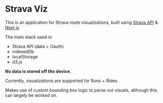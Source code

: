 # Strava Viz

This is an application for Strava route visualizations, built using [Strava API](https://developers.strava.com/) & [Next.js](https://nextjs.org/)

The main stack used is:
- Strava API (data + Oauth)
- indexedDb
- localStorage
- d3.js

**No data is stored off the device.**

Currently, visualizations are supported for Runs + Rides.

Makes use of custom bounding box logic to parse out visuals, although this can largely be worked on.
